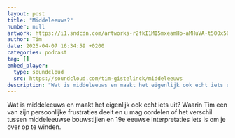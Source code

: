 ```yaml
---
layout: post
title: "Middeleeuws?"
number: null
artwork: https://i1.sndcdn.com/artworks-r2fkI1MI5mxeamHo-aMHuVA-t500x500.png
author: Tim
date: 2025-04-07 16:34:59 +0200
categories: podcast
tag: []
embed_player:
  type: soundcloud
  src: https://soundcloud.com/tim-gistelinck/middeleeuws
description: "Wat is middeleeuws en maakt het eigenlijk ook echt iets uit? Waarin Tim een van zijn persoonlijke frustraties deelt en u mag oordelen of het verschil tussen middeleeuwse bouwstijlen en 19e eeuwse interpretaties iets is om je over op te winden."
---
```

Wat is middeleeuws en maakt het eigenlijk ook echt iets uit? Waarin Tim een van zijn persoonlijke frustraties deelt en u mag oordelen of het verschil tussen middeleeuwse bouwstijlen en 19e eeuwse interpretaties iets is om je over op te winden.